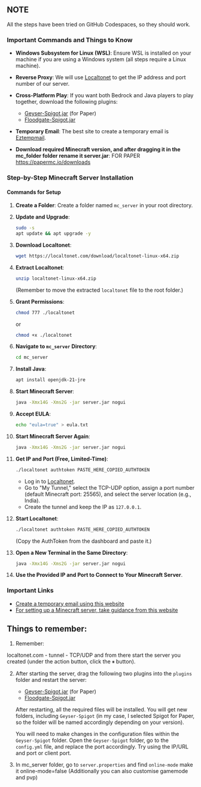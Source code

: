 ## NOTE

All the steps have been tried on GitHub Codespaces, so they should work.

### Important Commands and Things to Know

- **Windows Subsystem for Linux (WSL)**: Ensure WSL is installed on your machine if you are using a Windows system (all steps require a Linux machine).

- **Reverse Proxy**: We will use [Localtonet](https://localtonet.com/) to get the IP address and port number of our server.

- **Cross-Platform Play**: If you want both Bedrock and Java players to play together, download the following plugins:
  - [Geyser-Spigot.jar](https://geysermc.org/download) (for Paper)
  - [Floodgate-Spigot.jar](https://geysermc.org/download?project=floodgate)

- **Temporary Email**: The best site to create a temporary email is [Eztempmail](https://www.eztempmail.com/).

- **Download required Minecraft version, and after dragging it in the mc_folder folder rename it server.jar**: FOR PAPER https://papermc.io/downloads

### Step-by-Step Minecraft Server Installation

#### Commands for Setup

1. **Create a Folder**: Create a folder named `mc_server` in your root directory.

2. **Update and Upgrade**:
   ```sh
   sudo -s
   apt update && apt upgrade -y
   ```

3. **Download Localtonet**:
   ```sh
   wget https://localtonet.com/download/localtonet-linux-x64.zip
   ```

4. **Extract Localtonet**:
   ```sh
   unzip localtonet-linux-x64.zip
   ```
   (Remember to move the extracted `localtonet` file to the root folder.)

5. **Grant Permissions**:
   ```sh
   chmod 777 ./localtonet
   ```
   or
   ```sh
   chmod +x ./localtonet
   ```

6. **Navigate to `mc_server` Directory**:
   ```sh
   cd mc_server
   ```

7. **Install Java**:
   ```sh
   apt install openjdk-21-jre
   ```

8. **Start Minecraft Server**:
   ```sh
   java -Xmx14G -Xms2G -jar server.jar nogui
   ```

9. **Accept EULA**:
   ```sh
   echo "eula=true" > eula.txt
   ```

10. **Start Minecraft Server Again**:
    ```sh
    java -Xmx14G -Xms2G -jar server.jar nogui
    ```

11. **Get IP and Port (Free, Limited-Time)**:
    ```sh
    ./localtonet authtoken PASTE_HERE_COPIED_AUTHTOKEN
    ```
    - Log in to [Localtonet](https://localtonet.com/).
    - Go to "My Tunnel," select the TCP-UDP option, assign a port number (default Minecraft port: 25565), and select the server location (e.g., India).
    - Create the tunnel and keep the IP as `127.0.0.1`.

12. **Start Localtonet**:
    ```sh
    ./localtonet authtoken PASTE_HERE_COPIED_AUTHTOKEN
    ```
    (Copy the AuthToken from the dashboard and paste it.)

13. **Open a New Terminal in the Same Directory**:
    ```sh
    java -Xmx14G -Xms2G -jar server.jar nogui
    ```

14. **Use the Provided IP and Port to Connect to Your Minecraft Server**.

### Important Links

- [Create a temporary email using this website](https://www.eztempmail.com/)
- [For setting up a Minecraft server, take guidance from this website](https://github.com/matiassingers/awesome-readme)

## Things to remember:
1. Remember:

localtonet.com - tunnel - TCP/UDP and from there start the server you created (under the action button, click the ⏸ button).

2. After starting the server, drag the following two plugins into the `plugins` folder and restart the server:
   - [Geyser-Spigot.jar](https://geysermc.org/download) (for Paper)
   - [Floodgate-Spigot.jar](https://geysermc.org/download?project=floodgate)

   After restarting, all the required files will be installed. You will get new folders, including `Geyser-Spigot` (in my case, I selected Spigot for Paper, so the folder will be named accordingly depending on your version).

   You will need to make changes in the configuration files within the `Geyser-Spigot` folder. Open the `Geyser-Spigot` folder, go to the `config.yml` file, and replace the port accordingly. Try using the IP/URL and port or client port.

3. In mc_server folder, go to `server.properties` and find `online-mode` make it online-mode=false (Additionally you can also customise gamemode and pvp)
